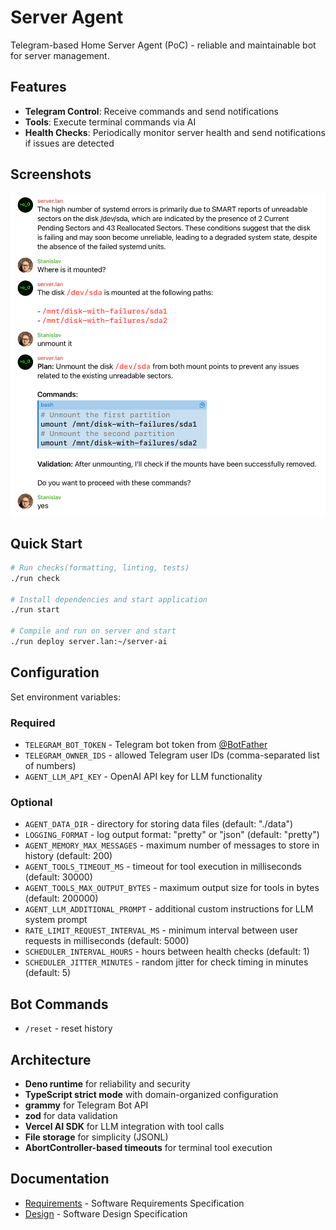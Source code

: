 # Server Agent

Telegram-based Home Server Agent (PoC) - reliable and maintainable bot for server management.

## Features

- **Telegram Control**: Receive commands and send notifications
- **Tools**: Execute terminal commands via AI
- **Health Checks**: Periodically monitor server health and send notifications if issues are detected

## Screenshots

![Screenshot 1](documents/1.png)

## Quick Start

```bash
# Run checks(formatting, linting, tests)
./run check

# Install dependencies and start application
./run start

# Compile and run on server and start
./run deploy server.lan:~/server-ai
```

## Configuration

Set environment variables:

### Required

- `TELEGRAM_BOT_TOKEN` - Telegram bot token from [@BotFather](https://t.me/botfather)
- `TELEGRAM_OWNER_IDS` - allowed Telegram user IDs (comma-separated list of numbers)
- `AGENT_LLM_API_KEY` - OpenAI API key for LLM functionality

### Optional

- `AGENT_DATA_DIR` - directory for storing data files (default: "./data")
- `LOGGING_FORMAT` - log output format: "pretty" or "json" (default: "pretty")
- `AGENT_MEMORY_MAX_MESSAGES` - maximum number of messages to store in history (default: 200)
- `AGENT_TOOLS_TIMEOUT_MS` - timeout for tool execution in milliseconds (default: 30000)
- `AGENT_TOOLS_MAX_OUTPUT_BYTES` - maximum output size for tools in bytes (default: 200000)
- `AGENT_LLM_ADDITIONAL_PROMPT` - additional custom instructions for LLM system prompt
- `RATE_LIMIT_REQUEST_INTERVAL_MS` - minimum interval between user requests in milliseconds
  (default: 5000)
- `SCHEDULER_INTERVAL_HOURS` - hours between health checks (default: 1)
- `SCHEDULER_JITTER_MINUTES` - random jitter for check timing in minutes (default: 5)

## Bot Commands

- `/reset` - reset history

## Architecture

- **Deno runtime** for reliability and security
- **TypeScript strict mode** with domain-organized configuration
- **grammy** for Telegram Bot API
- **zod** for data validation
- **Vercel AI SDK** for LLM integration with tool calls
- **File storage** for simplicity (JSONL)
- **AbortController-based timeouts** for terminal tool execution

## Documentation

- [Requirements](documents/requirements.md) - Software Requirements Specification
- [Design](documents/design.md) - Software Design Specification
